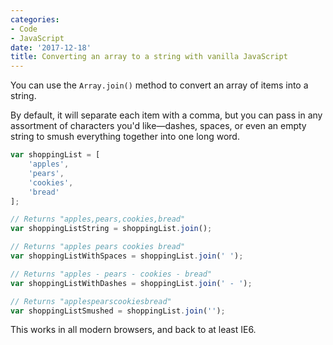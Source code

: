 ```yaml
---
categories:
- Code
- JavaScript
date: '2017-12-18'
title: Converting an array to a string with vanilla JavaScript
---
```


You can use the `Array.join()` method to convert an array of items into a string.

By default, it will separate each item with a comma, but you can pass in any assortment of characters you'd like&mdash;dashes, spaces, or even an empty string to smush everything together into one long word.

```js
var shoppingList = [
	'apples',
	'pears',
	'cookies',
	'bread'
];

// Returns "apples,pears,cookies,bread"
var shoppingListString = shoppingList.join();

// Returns "apples pears cookies bread"
var shoppingListWithSpaces = shoppingList.join(' ');

// Returns "apples - pears - cookies - bread"
var shoppingListWithDashes = shoppingList.join(' - ');

// Returns "applespearscookiesbread"
var shoppingListSmushed = shoppingList.join('');
```

This works in all modern browsers, and back to at least IE6.